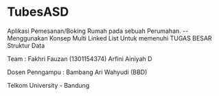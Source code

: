 # TubesASD

Aplikasi Pemesanan/Boking Rumah pada sebuah Perumahan.
--Menggunakan Konsep Multi Linked List
Untuk memenuhi TUGAS BESAR Struktur Data

Team :
Fakhri Fauzan (1301154374)
Arfini Ainiyah D

Dosen Penngampu :
Bambang Ari Wahyudi (BBD)

Telkom University - Bandung

